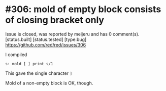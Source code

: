 
#306: mold of empty block consists of closing bracket only
================================================================================
Issue is closed, was reported by meijeru and has 0 comment(s).
[status.built] [status.tested] [type.bug]
<https://github.com/red/red/issues/306>

I compiled

```
s: mold [ ] print s/1
```

This gave the single character `]`

Mold of a non-empty block is OK, though.



